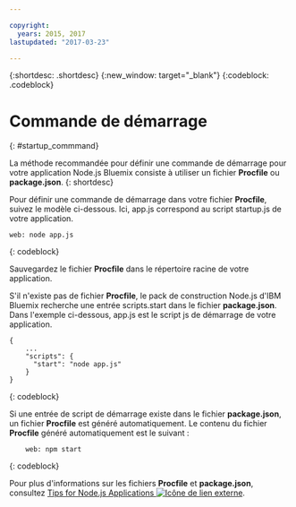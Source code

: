 ```yaml
---

copyright:
  years: 2015, 2017
lastupdated: "2017-03-23"

---
```


{:shortdesc: .shortdesc}
{:new_window: target="_blank"}
{:codeblock: .codeblock}


# Commande de démarrage
{: #startup_commmand}

La méthode recommandée pour définir une commande de démarrage pour votre application Node.js Bluemix consiste à utiliser
un fichier **Procfile** ou **package.json**.
{: shortdesc}

Pour définir une commande de démarrage dans votre fichier **Procfile**, suivez le modèle ci-dessous. Ici, app.js correspond au script startup.js de votre application.
```
web: node app.js
```
{: codeblock}

Sauvegardez
le fichier **Procfile** dans le répertoire racine de votre application.

S'il n'existe pas de fichier **Procfile**, le pack de construction Node.js d'IBM
Bluemix recherche une entrée scripts.start dans le fichier **package.json**. Dans l'exemple ci-dessous, app.js est le script js de démarrage de votre application.
```
{
    ...   
    "scripts": {
      "start": "node app.js"
    }
}
```
{: codeblock}

Si une entrée de script de démarrage existe dans le fichier **package.json**, un fichier **Procfile** est généré
automatiquement. Le contenu du fichier **Procfile** généré automatiquement est le suivant :
```
    web: npm start
```
{: codeblock}

Pour plus d'informations sur les fichiers **Procfile** et **package.json**, consultez [Tips for Node.js Applications ![Icône de lien externe](../../icons/launch-glyph.svg "Icône de lien externe")](https://docs.cloudfoundry.org/buildpacks/node/node-tips.html).
